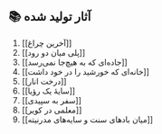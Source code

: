 ## 📚 آثار تولید شده

1. [[آخرین چراغ]]
2. [[پلی میان دو رود]]
3. [[جاده‌ای که به هیچ‌جا نمی‌رسد]]
4. [[خانه‌ای که خورشید را در خود داشت]]
5. [[درخت انار]]
6. [[سایهٔ یک رؤیا]]
7. [[سفر به سپیدی]]
8. [[معلمی در کویر]]
9. [[میان بادهای سنت و سایه‌های مدرنیته]]